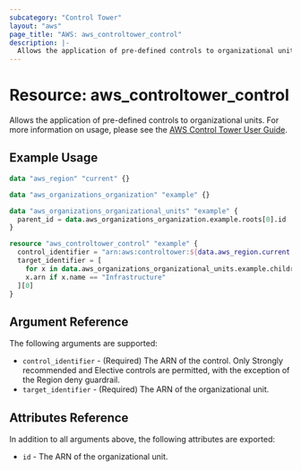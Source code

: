 ```yaml
---
subcategory: "Control Tower"
layout: "aws"
page_title: "AWS: aws_controltower_control"
description: |-
  Allows the application of pre-defined controls to organizational units.
---
```


# Resource: aws_controltower_control

Allows the application of pre-defined controls to organizational units. For more information on usage, please see the
[AWS Control Tower User Guide](https://docs.aws.amazon.com/controltower/latest/userguide/enable-guardrails.html).

## Example Usage

```terraform
data "aws_region" "current" {}

data "aws_organizations_organization" "example" {}

data "aws_organizations_organizational_units" "example" {
  parent_id = data.aws_organizations_organization.example.roots[0].id
}

resource "aws_controltower_control" "example" {
  control_identifier = "arn:aws:controltower:${data.aws_region.current.name}::control/AWS-GR_EC2_VOLUME_INUSE_CHECK"
  target_identifier = [
    for x in data.aws_organizations_organizational_units.example.children :
    x.arn if x.name == "Infrastructure"
  ][0]
}
```

## Argument Reference

The following arguments are supported:

* `control_identifier` - (Required) The ARN of the control. Only Strongly recommended and Elective controls are permitted, with the exception of the Region deny guardrail.
* `target_identifier` - (Required) The ARN of the organizational unit.

## Attributes Reference

In addition to all arguments above, the following attributes are exported:

* `id` - The ARN of the organizational unit.
